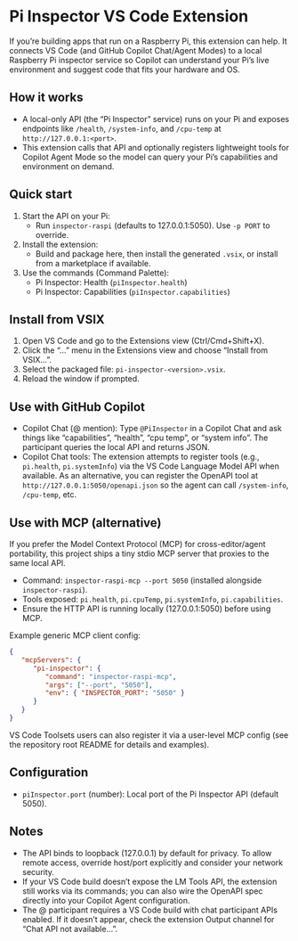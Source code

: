 Pi Inspector VS Code Extension
==============================

If you’re building apps that run on a Raspberry Pi, this extension can help. It connects VS Code (and GitHub Copilot Chat/Agent Modes) to a local Raspberry Pi inspector service so Copilot can understand your Pi’s live environment and suggest code that fits your hardware and OS.

How it works
------------
- A local-only API (the “Pi Inspector” service) runs on your Pi and exposes endpoints like `/health`, `/system-info`, and `/cpu-temp` at `http://127.0.0.1:<port>`.
- This extension calls that API and optionally registers lightweight tools for Copilot Agent Mode so the model can query your Pi’s capabilities and environment on demand.

Quick start
-----------
1. Start the API on your Pi:
   - Run `inspector-raspi` (defaults to 127.0.0.1:5050). Use `-p PORT` to override.
2. Install the extension:
   - Build and package here, then install the generated `.vsix`, or install from a marketplace if available.
3. Use the commands (Command Palette):
   - Pi Inspector: Health (`piInspector.health`)
   - Pi Inspector: Capabilities (`piInspector.capabilities`)

Install from VSIX
-----------------
1. Open VS Code and go to the Extensions view (Ctrl/Cmd+Shift+X).
2. Click the “…” menu in the Extensions view and choose “Install from VSIX…”.
3. Select the packaged file: `pi-inspector-<version>.vsix`.
4. Reload the window if prompted.

Use with GitHub Copilot
-----------------------
- Copilot Chat (@ mention): Type `@PiInspector` in a Copilot Chat and ask things like “capabilities”, “health”, “cpu temp”, or “system info”. The participant queries the local API and returns JSON.
- Copilot Chat tools: The extension attempts to register tools (e.g., `pi.health`, `pi.systemInfo`) via the VS Code Language Model API when available. As an alternative, you can register the OpenAPI tool at `http://127.0.0.1:5050/openapi.json` so the agent can call `/system-info`, `/cpu-temp`, etc.

Use with MCP (alternative)
--------------------------
If you prefer the Model Context Protocol (MCP) for cross-editor/agent portability, this project ships a tiny stdio MCP server that proxies to the same local API.

- Command: `inspector-raspi-mcp --port 5050` (installed alongside `inspector-raspi`).
- Tools exposed: `pi.health`, `pi.cpuTemp`, `pi.systemInfo`, `pi.capabilities`.
- Ensure the HTTP API is running locally (127.0.0.1:5050) before using MCP.

Example generic MCP client config:
```json
{
   "mcpServers": {
      "pi-inspector": {
         "command": "inspector-raspi-mcp",
         "args": ["--port", "5050"],
         "env": { "INSPECTOR_PORT": "5050" }
      }
   }
}
```

VS Code Toolsets users can also register it via a user-level MCP config (see the repository root README for details and examples).

Configuration
-------------
- `piInspector.port` (number): Local port of the Pi Inspector API (default 5050).

Notes
-----
- The API binds to loopback (127.0.0.1) by default for privacy. To allow remote access, override host/port explicitly and consider your network security.
- If your VS Code build doesn’t expose the LM Tools API, the extension still works via its commands; you can also wire the OpenAPI spec directly into your Copilot Agent configuration.
- The @ participant requires a VS Code build with chat participant APIs enabled. If it doesn’t appear, check the extension Output channel for “Chat API not available…”.